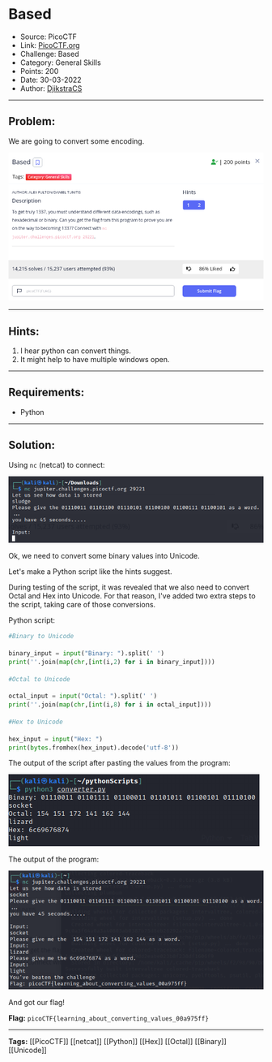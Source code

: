 # Based
* Source: PicoCTF
* Link: [PicoCTF.org](https://picoctf.org/)
* Challenge: Based
* Category: General Skills
* Points: 200
* Date: 30-03-2022
* Author: [DjikstraCS](https://github.com/DjikstraCS)

---
## Problem:
We are going to convert some encoding.

![](./attachments/Pasted%20image%2020220330172642.png)

---
## Hints:
1. I hear python can convert things.
2. It might help to have multiple windows open.

---
## Requirements:
- Python

---
## Solution:
Using `nc` (netcat) to connect:

![](./attachments/Pasted%20image%2020220330172954.png)

Ok, we need to convert some binary values into Unicode.

Let's make a Python script like the hints suggest.

During testing of the script, it was revealed that we also need to convert Octal and Hex into Unicode. For that reason, I've added two extra steps to the script, taking care of those conversions.

Python script:
```py
#Binary to Unicode

binary_input = input("Binary: ").split(' ')
print(''.join(map(chr,[int(i,2) for i in binary_input])))

#Octal to Unicode

octal_input = input("Octal: ").split(' ')
print(''.join(map(chr,[int(i,8) for i in octal_input])))

#Hex to Unicode

hex_input = input("Hex: ")
print(bytes.fromhex(hex_input).decode('utf-8'))
```

The output of the script after pasting the values from the program:

![](./attachments/Pasted%20image%2020220330201441.png)

The output of the program:

![](./attachments/Pasted%20image%2020220330201655.png)

And got our flag!


**Flag:** `picoCTF{learning_about_converting_values_00a975ff}`

---
**Tags:** [[PicoCTF]] [[netcat]] [[Python]] [[Hex]] [[Octal]] [[Binary]] [[Unicode]]